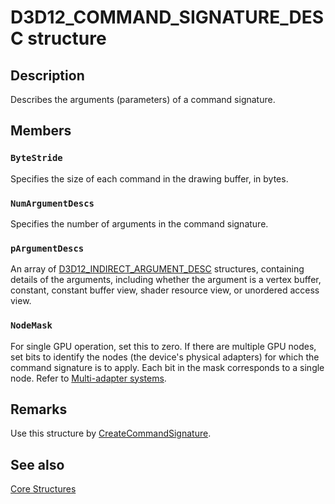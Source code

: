 # D3D12_COMMAND_SIGNATURE_DESC structure

## Description

Describes the arguments (parameters) of a command signature.

## Members

### `ByteStride`

Specifies the size of each command in the drawing buffer, in bytes.

### `NumArgumentDescs`

Specifies the number of arguments in the command signature.

### `pArgumentDescs`

An array of [D3D12_INDIRECT_ARGUMENT_DESC](https://learn.microsoft.com/windows/win32/api/d3d12/ns-d3d12-d3d12_indirect_argument_desc) structures,
containing details of the arguments, including whether the argument is a vertex buffer, constant, constant buffer view, shader resource view, or unordered access view.

### `NodeMask`

For single GPU operation, set this to zero. If there are multiple GPU nodes, set bits to identify the nodes (the device's physical adapters) for which the command signature is to apply.
Each bit in the mask corresponds to a single node.
Refer to [Multi-adapter systems](https://learn.microsoft.com/windows/win32/direct3d12/multi-engine).

## Remarks

Use this structure by [CreateCommandSignature](https://learn.microsoft.com/windows/win32/api/d3d12/nf-d3d12-id3d12device-createcommandsignature).

## See also

[Core Structures](https://learn.microsoft.com/windows/win32/direct3d12/direct3d-12-structures)